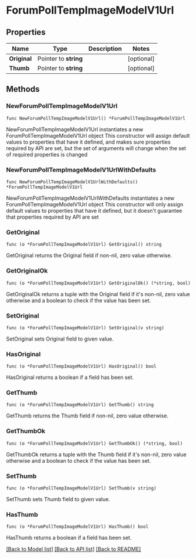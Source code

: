 # ForumPollTempImageModelV1Url

## Properties

Name | Type | Description | Notes
------------ | ------------- | ------------- | -------------
**Original** | Pointer to **string** |  | [optional] 
**Thumb** | Pointer to **string** |  | [optional] 

## Methods

### NewForumPollTempImageModelV1Url

`func NewForumPollTempImageModelV1Url() *ForumPollTempImageModelV1Url`

NewForumPollTempImageModelV1Url instantiates a new ForumPollTempImageModelV1Url object
This constructor will assign default values to properties that have it defined,
and makes sure properties required by API are set, but the set of arguments
will change when the set of required properties is changed

### NewForumPollTempImageModelV1UrlWithDefaults

`func NewForumPollTempImageModelV1UrlWithDefaults() *ForumPollTempImageModelV1Url`

NewForumPollTempImageModelV1UrlWithDefaults instantiates a new ForumPollTempImageModelV1Url object
This constructor will only assign default values to properties that have it defined,
but it doesn't guarantee that properties required by API are set

### GetOriginal

`func (o *ForumPollTempImageModelV1Url) GetOriginal() string`

GetOriginal returns the Original field if non-nil, zero value otherwise.

### GetOriginalOk

`func (o *ForumPollTempImageModelV1Url) GetOriginalOk() (*string, bool)`

GetOriginalOk returns a tuple with the Original field if it's non-nil, zero value otherwise
and a boolean to check if the value has been set.

### SetOriginal

`func (o *ForumPollTempImageModelV1Url) SetOriginal(v string)`

SetOriginal sets Original field to given value.

### HasOriginal

`func (o *ForumPollTempImageModelV1Url) HasOriginal() bool`

HasOriginal returns a boolean if a field has been set.

### GetThumb

`func (o *ForumPollTempImageModelV1Url) GetThumb() string`

GetThumb returns the Thumb field if non-nil, zero value otherwise.

### GetThumbOk

`func (o *ForumPollTempImageModelV1Url) GetThumbOk() (*string, bool)`

GetThumbOk returns a tuple with the Thumb field if it's non-nil, zero value otherwise
and a boolean to check if the value has been set.

### SetThumb

`func (o *ForumPollTempImageModelV1Url) SetThumb(v string)`

SetThumb sets Thumb field to given value.

### HasThumb

`func (o *ForumPollTempImageModelV1Url) HasThumb() bool`

HasThumb returns a boolean if a field has been set.


[[Back to Model list]](../README.md#documentation-for-models) [[Back to API list]](../README.md#documentation-for-api-endpoints) [[Back to README]](../README.md)


